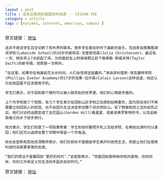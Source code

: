 ```yaml
---
layout : post
title : 没有互联网的美国世外桃源 -- VIVIAN YEE
category : article
tags : [nytimes, internet, american, campus ]
---
```


原文链接： [地址](http://cn.nytimes.com/article/education/2012/11/27/c27campus/)
	
	这并不是说学生完全切断了和外界的联系。很多学生都在听时下最新的音乐，包括来自西雅图湖滨学校(Lakeside School)的16岁的茱莉亚·克里斯坦森(Julia Christensen)。最近有一天，她在早上7点前起了床，为的是赶在上网高峰期之前下载泰勒·斯威夫特(Taylor Swift)的新专辑。但那是一次例外。

	“在这里，如果你在电脑前花太长时间，人们会觉得这挺蠢的，”来自菲利普斯·埃克塞特学院(Phillips Exeter Academy)的17岁的加莱·拉尔森(Calais Larson)这样说道，他还认为在校园里不应该使用手机。

	学生们表示，对于回到那个随时可以被人联系到的世界里，他们的心情是矛盾的。

	上个月学校放了个短假，有几个学生表示在回到山区学校之后感到如释重负，因为现在他们不再需要立刻回别人的短信，也不会因为无法决定参加哪个派对而忧心。有了劈柴和挖土豆的经历之后，他们讨论的话题变成了去花园山(Garden Hill)看星星，或者读弗罗斯特的书，以及去新英格兰的乡下徒步旅行。

	校方表示，学生们同意了一项政策草案：学生到校时要把手机上交给学院，在离校出游时可以拿回；他们还可以选择在整个学期中保留一个月电话。

	校长史密斯和其他资深教师表示，他们的目标不是鼓励学生离开科技而生活，而是让他们在使用科技时采取更审慎的态度。

	“我们的想法不是要回到‘更好的时代’，”史密斯表示，“而是回到那种用你吃的食物、你的同伴、你的工作来定义你生活的丰盈状态的时代。”


原文链接： [地址](http://cn.nytimes.com/article/education/2012/11/27/c27campus/)